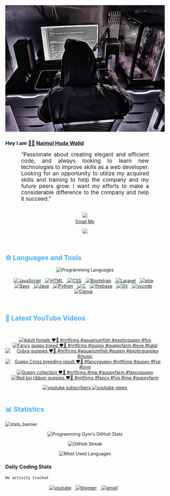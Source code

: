 <!-- ![github_cover_banner](https://www.digitalsolutionservices.com/img/services/web%20development.gif)-->

<div align="center" style="display:block;">
    <img height="400px" width="100%" alt="github cover banner" src="https://raw.githubusercontent.com/NaimulHudaWalid/NaimulHudaWalid/main/272276268_3114779035434264_920860974401480824_n.jpg"/> 
</div>

### Hey I am [👨🏻‍][facebook] [Naimul Huda Walid][youtube]



<p align:"center" style="text-align: justify; margin: 0 50px; font-size: 17px;" >
   “Passionate about creating elegant and efficient code, and always looking to learn new technologies to improve skills as a web developer. Looking for an opportunity to utilize my acquired skills and training to help the company and my future peers grow. I want my efforts to make a considerable difference to the company and help it succeed.”
<br>
<br>
<div align="center">

![](https://visitor-badge.glitch.me/badge?page_id=NaimulHudaWalid)
    <br />
[Email Me](mailto:dev.naimulhuda@gmail.com)
</div>
</p>
<!-- Typing SVG by DenverCoder1 - https://github.com/DenverCoder1/readme-typing-svg -->
<p align="center">
<!--   <a href="https://github.com/DenverCoder1/readme-typing-svg"> -->
    <img src="https://readme-typing-svg.herokuapp.com?color=E22FE4&width=380&height=45&lines=Open-Source+Enthusiast;Learning+In+Public;Empowering+Others;Nice+To+Meet+You+...&center=true"></a>

</p>
<br>
<!-- Languages and Tools -->

<h2 style="color: #44AEFB">⚙️ Languages and Tools</h2>
<div align="center" style="display:block;">
    <img width="100px" alt="Programming Languages" src="https://user-images.githubusercontent.com/78341798/194531121-47b0119a-ce00-439d-b586-125f86acb098.png"/> 
</div>
<br>   
<!-- Icons Resources -->
<!-- https://devicon.dev/ -->
<!-- https://cdn.jsdelivr.net/npm/simple-icons@v3/icons/ -->
<div align="center">
  <a href="https://developer.mozilla.org/en-US/docs/Web/JavaScript" target="_blank" rel="noreferrer">
      <img  alt="JavaScript" height="50px" style="padding-right:10px;" src="https://cdn.jsdelivr.net/gh/devicons/devicon/icons/javascript/javascript-plain.svg"/>
  </a>
  
 
  <a href="https://developer.mozilla.org/en-US/docs/Web/HTML" target="_blank" rel="noreferrer">
      <img  alt="HTML" height="50px" style="padding-right:10px;" src="https://cdn.jsdelivr.net/gh/devicons/devicon/icons/html5/html5-original.svg"/>
  </a>
  <a href="https://developer.mozilla.org/en-US/docs/Web/CSS" target="_blank" rel="noreferrer">
      <img  alt="CSS" height="50px" style="padding-right:10px;" src="https://cdn.jsdelivr.net/gh/devicons/devicon/icons/css3/css3-original.svg"/>
  </a>
  <a href="https://getbootstrap.com/" target="_blank" rel="noreferrer">
      <img  alt="Bootstrap" height="50px" style="padding-right:10px;" src="https://cdn.jsdelivr.net/gh/devicons/devicon/icons/bootstrap/bootstrap-original.svg"/>
  </a> 
  <a href="https://laravel.com/" target="_blank" rel="noreferrer">
      <img  alt="Laravel" height="50px" style="padding-right:10px;" src="https://cdn.jsdelivr.net/gh/devicons/devicon/icons/laravel/laravel-plain.svg"/>
  </a>
  <a href="https://www.php.net/" target="_blank" rel="noreferrer">
      <img  alt="php" height="50px" style="padding-right:10px;" src="https://cdn.jsdelivr.net/gh/devicons/devicon/icons/php/php-original.svg"/>
  </a>
  <a href="https://sass-lang.com/" target="_blank" rel="noreferrer">
      <img  alt="Sass" height="50px" style="padding-right:10px;" src="https://cdn.jsdelivr.net/gh/devicons/devicon/icons/sass/sass-original.svg"/>
  </a>
  <a href="https://www.java.com/en/" target="_blank" rel="noreferrer">
      <img  alt="Java" height="50px" style="padding-right:10px;" src="https://cdn.jsdelivr.net/gh/devicons/devicon/icons/java/java-original.svg"/>
  </a>    
  <a href="https://www.python.org/" target="_blank" rel="noreferrer">
      <img  alt="Python" height="50px" style="padding-right:10px;" src="https://cdn.jsdelivr.net/gh/devicons/devicon/icons/python/python-original.svg"/>
  </a>
  <a href="https://www.cprogramming.com/" target="_blank" rel="noreferrer">
      <img  alt="C" height="50px" style="padding-right:10px;" src="https://cdn.jsdelivr.net/gh/devicons/devicon/icons/c/c-original.svg"/>
  </a>
  
  <a href="https://firebase.google.com/" target="_blank" rel="noreferrer">
      <img  alt="firebase" height="50px" style="padding-right:10px;" src="https://cdn.jsdelivr.net/gh/devicons/devicon/icons/firebase/firebase-plain.svg"/>
  </a>
 
  <a href="https://git-scm.com/" target="_blank" rel="noreferrer">
      <img  alt="Git" height="50px" style="padding-right:10px;" src="https://cdn.jsdelivr.net/gh/devicons/devicon/icons/git/git-original.svg"/>
  </a>
  
  <a href="https://code.visualstudio.com/" target="_blank" rel="noreferrer">
      <img  alt="vscode" height="50px" style="padding-right:10px;"src="https://cdn.jsdelivr.net/gh/devicons/devicon/icons/vscode/vscode-original.svg"/>
  </a>
  <a href="https://www.canva.com/" target="_blank" rel="noreferrer">
      <img  alt="Canva" height="50px" style="padding-right:10px;" src="https://cdn.jsdelivr.net/gh/devicons/devicon/icons/canva/canva-original.svg"/> 
  </a>
</div>
<br>
<br>

<!-- Latest YouTube Videos -->

<h2 style="color: #44AEFB">🎦 Latest YouTube Videos</h2>
<br />

<!-- Resource/Reference: https://github.com/DenverCoder1/github-readme-youtube-cards -->
<div class="youtube videos cards" align="center">

<!-- BEGIN YOUTUBE-CARDS -->
[![Adult female ❤️‍🔥 #nrtfirms #aquariumfish #exoticguppy #fyp](https://ytcards.demolab.com/?id=DdXPbAmwQdU&title=Adult+female+%E2%9D%A4%EF%B8%8F%E2%80%8D%F0%9F%94%A5+%23nrtfirms+%23aquariumfish+%23exoticguppy+%23fyp&lang=en&timestamp=1761781589&background_color=%230d1117&title_color=%23ffffff&stats_color=%23dedede&max_title_lines=1&width=250&border_radius=5 "Adult female ❤️‍🔥 #nrtfirms #aquariumfish #exoticguppy #fyp")](https://www.youtube.com/shorts/DdXPbAmwQdU)
[![Fancy guppy breed ❤️‍🔥 #nrtfirms #guppy #guppyfarm #love #halal](https://ytcards.demolab.com/?id=pNYHckXX314&title=Fancy+guppy+breed+%E2%9D%A4%EF%B8%8F%E2%80%8D%F0%9F%94%A5+%23nrtfirms+%23guppy+%23guppyfarm+%23love+%23halal&lang=en&timestamp=1761757857&background_color=%230d1117&title_color=%23ffffff&stats_color=%23dedede&max_title_lines=1&width=250&border_radius=5 "Fancy guppy breed ❤️‍🔥 #nrtfirms #guppy #guppyfarm #love #halal")](https://www.youtube.com/shorts/pNYHckXX314)
[![Cobra guppies ❤️‍🔥 #nrtfirms #aquariumfish #guppy #exoticguppies #music](https://ytcards.demolab.com/?id=BOzDurclwLQ&title=Cobra+guppies+%E2%9D%A4%EF%B8%8F%E2%80%8D%F0%9F%94%A5+%23nrtfirms+%23aquariumfish+%23guppy+%23exoticguppies+%23music&lang=en&timestamp=1761739705&background_color=%230d1117&title_color=%23ffffff&stats_color=%23dedede&max_title_lines=1&width=250&border_radius=5 "Cobra guppies ❤️‍🔥 #nrtfirms #aquariumfish #guppy #exoticguppies #music")](https://www.youtube.com/shorts/BOzDurclwLQ)
[![Guppy Cross breeding result ❤️‍🔥 #fancyguppy #nrtfirms #guppy #fyp #love](https://ytcards.demolab.com/?id=Lve3OWJqEx8&title=Guppy+Cross+breeding+result+%E2%9D%A4%EF%B8%8F%E2%80%8D%F0%9F%94%A5+%23fancyguppy+%23nrtfirms+%23guppy+%23fyp+%23love&lang=en&timestamp=1761549632&background_color=%230d1117&title_color=%23ffffff&stats_color=%23dedede&max_title_lines=1&width=250&border_radius=5 "Guppy Cross breeding result ❤️‍🔥 #fancyguppy #nrtfirms #guppy #fyp #love")](https://www.youtube.com/shorts/Lve3OWJqEx8)
[![Guppy collection ❤️‍🔥 #nrtfirms #mw #guppyfarm #fancyguppy](https://ytcards.demolab.com/?id=kq0yr7LhyF8&title=Guppy+collection+%E2%9D%A4%EF%B8%8F%E2%80%8D%F0%9F%94%A5+%23nrtfirms+%23mw+%23guppyfarm+%23fancyguppy&lang=en&timestamp=1760816264&background_color=%230d1117&title_color=%23ffffff&stats_color=%23dedede&max_title_lines=1&width=250&border_radius=5 "Guppy collection ❤️‍🔥 #nrtfirms #mw #guppyfarm #fancyguppy")](https://www.youtube.com/shorts/kq0yr7LhyF8)
[![Red koi ribbon guppies ❤️‍🔥 #nrtfirms #fancy #fyp #mw #guppyfarm](https://ytcards.demolab.com/?id=kRAHpHvg6qg&title=Red+koi+ribbon+guppies+%E2%9D%A4%EF%B8%8F%E2%80%8D%F0%9F%94%A5+%23nrtfirms+%23fancy+%23fyp+%23mw+%23guppyfarm&lang=en&timestamp=1760746978&background_color=%230d1117&title_color=%23ffffff&stats_color=%23dedede&max_title_lines=1&width=250&border_radius=5 "Red koi ribbon guppies ❤️‍🔥 #nrtfirms #fancy #fyp #mw #guppyfarm")](https://www.youtube.com/shorts/kRAHpHvg6qg)
<!-- END YOUTUBE-CARDS -->
</div>

<!-- Begin Youtube Buttons -->
<!-- Resource/Reference:  https://github.com/DenverCoder1/custom-icon-badges -->
<div class="youtube buttons" align="center">
    <a href="https://www.youtube.com/channel/UCa3YaFwzSII0kKg3Nads2dQ"  target="_blank">
        <img alt="youtube subscribers" src="https://img.shields.io/youtube/channel/subscribers/UCa3YaFwzSII0kKg3Nads2dQ?logo=youtube&logoColor=red&style=for-the-badge"/>
    </a> 
    <a href="https://www.youtube.com/channel/UCa3YaFwzSII0kKg3Nads2dQ"  target="_blank">
        <img alt="youtube views" src="https://custom-icon-badges.demolab.com/youtube/channel/views/UCa3YaFwzSII0kKg3Nads2dQ?color=%23E05D44&logo=eye&logoColor=white&style=for-the-badge&labelColor=#555555"/>
    </a> 
</div>
<br>
<!-- End Youtube Buttons -->

<!-- Statistics -->

<h2 style="color: #44AEFB">📊 Statistics</h2>

![stats_banner](https://user-images.githubusercontent.com/78341798/194534778-d662496c-ae00-4e8d-ae9b-b90912054e7f.gif)

<!-- Begin Stats Cards -->
<!-- Resources:  -->
<!-- Github & Languages Stats: https://github.com/naimul15-12090/github-readme-stats --> 
<!-- Streak Stats: https://github.com/denvercoder1/github-readme-streak-stats -->
<!-- Change the value after ?username= to your GitHub username. -->
<div class="stats" align="center">

![Programming Gym's GitHub Stats](https://github-readme-stats.vercel.app/api?username=NaimulHudaWalid&hide=stars&count_private=true&show_icons=true&theme=algolia&border_radius=20)

![GitHub Streak](https://streak-stats.demolab.com?user=NaimulHudaWalid&count_private=true&theme=algolia&border_radius=22)

![Most Used Languages](https://github-readme-stats.vercel.app/api/top-langs/?username=NaimulHudaWalid&langs_count=8&layout=compact&show_icons=true&theme=algolia&border_radius=20)
    
<!-- ![Top Langs](https://github-readme-stats.vercel.app/api/top-langs/?username=naimul15-12090&langs_count=8) -->
<!-- [![Top Langs](https://github-readme-stats.vercel.app/api/top-langs/?username=naimul15-12090&layout=compact)](https://github.com/anuraghazra/github-readme-stats)
 -->
    
</div>
<!--  End Stats Cards -->



### Daily Coding Stats
<!--START_SECTION:waka-->

```txt
No activity tracked
```

<!--END_SECTION:waka-->
<!-- Begin Footer -->
<!-- Icons Resources -->
<!-- https://devicon.dev/ -->
<div class="footer" align="center" style="margin:15px;">
    <a href="https://www.youtube.com/channel/UCa3YaFwzSII0kKg3Nads2dQ" target="_blank">
        <img  style="margin:0 10px 10px 0;" src="https://user-images.githubusercontent.com/78341798/194531650-698ef1b1-9cbd-4b4f-96ef-5a2ec4b5d7e6.svg" alt="youtube" width="40px"/>
    </a>
    <a href="https://www.linkedin.com/in/naimulhudawalid/" target="_blank">
        <img style="margin:0 10px 10px 0;" src="https://user-images.githubusercontent.com/78341798/194531458-b5dfeb1b-bad5-4dfa-909a-2e402262db9a.svg" alt="blogger" width="40px"/>
    </a>
    <a href="mailto:dev.naimulhuda@gmail.com" target="_blank">
        <img style="margin:0 10px 10px 0;" src="https://user-images.githubusercontent.com/78341798/194531383-ddb2b774-5bb9-491c-b601-4a4a7d9792fb.svg" alt="gmail" width="40px"/>
    </a>
</div>
<!-- End Footer -->

[youtube]: https://www.youtube.com/channel/UCa3YaFwzSII0kKg3Nads2dQ
[facebook]: https://www.facebook.com/profile.php?id=100007065945838
